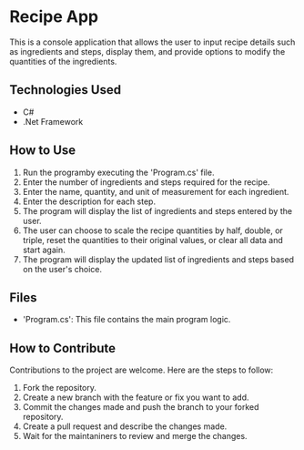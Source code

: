 # Recipe App

This is a console application that allows the user to input recipe details such as ingredients and steps, display them, and provide options to modify the quantities of the ingredients.

## Technologies Used
- C#
- .Net Framework

## How to Use
1. Run the programby executing the 'Program.cs' file.
2. Enter the number of ingredients and steps required for the recipe.
3. Enter the name, quantity, and unit of measurement for each ingredient.
4. Enter the description for each step.
5. The program will display the list of ingredients and steps entered by the user.
6. The user can choose to scale the recipe quantities by half, double, or triple, reset the quantities to their original values, or clear all data and start again.
7. The program will display the updated list of ingredients and steps based on the user's choice.

## Files
- 'Program.cs': This file contains the main program logic.

## How to Contribute
Contributions to the project are welcome. Here are the steps to follow:
1. Fork the repository.
2. Create a new branch with the feature or fix you want to add.
3. Commit the changes made and push the branch to your forked repository.
4. Create a pull request and describe the changes made.
5. Wait for the maintaniners to review and merge the changes.
